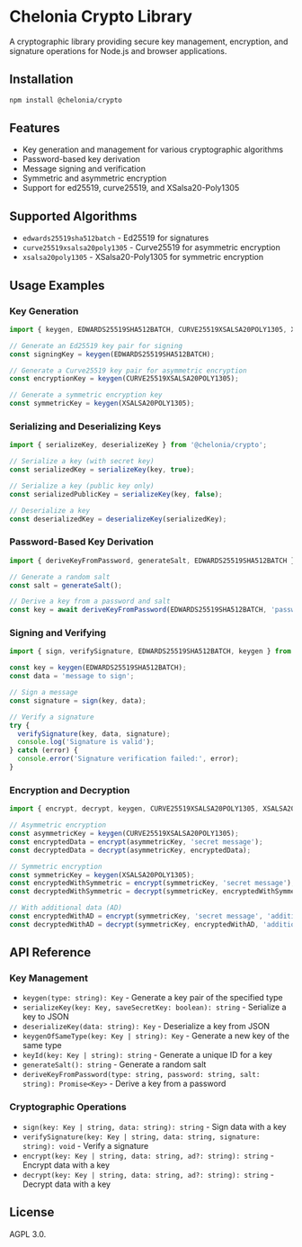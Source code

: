 # Chelonia Crypto Library

A cryptographic library providing secure key management, encryption, and signature operations for Node.js and browser applications.

## Installation

```bash
npm install @chelonia/crypto
```

## Features

- Key generation and management for various cryptographic algorithms
- Password-based key derivation
- Message signing and verification
- Symmetric and asymmetric encryption
- Support for ed25519, curve25519, and XSalsa20-Poly1305

## Supported Algorithms

- `edwards25519sha512batch` - Ed25519 for signatures
- `curve25519xsalsa20poly1305` - Curve25519 for asymmetric encryption
- `xsalsa20poly1305` - XSalsa20-Poly1305 for symmetric encryption

## Usage Examples

### Key Generation

```typescript
import { keygen, EDWARDS25519SHA512BATCH, CURVE25519XSALSA20POLY1305, XSALSA20POLY1305 } from '@chelonia/crypto';

// Generate an Ed25519 key pair for signing
const signingKey = keygen(EDWARDS25519SHA512BATCH);

// Generate a Curve25519 key pair for asymmetric encryption
const encryptionKey = keygen(CURVE25519XSALSA20POLY1305);

// Generate a symmetric encryption key
const symmetricKey = keygen(XSALSA20POLY1305);
```

### Serializing and Deserializing Keys

```typescript
import { serializeKey, deserializeKey } from '@chelonia/crypto';

// Serialize a key (with secret key)
const serializedKey = serializeKey(key, true);

// Serialize a key (public key only)
const serializedPublicKey = serializeKey(key, false);

// Deserialize a key
const deserializedKey = deserializeKey(serializedKey);
```

### Password-Based Key Derivation

```typescript
import { deriveKeyFromPassword, generateSalt, EDWARDS25519SHA512BATCH } from '@chelonia/crypto';

// Generate a random salt
const salt = generateSalt();

// Derive a key from a password and salt
const key = await deriveKeyFromPassword(EDWARDS25519SHA512BATCH, 'password123', salt);
```

### Signing and Verifying

```typescript
import { sign, verifySignature, EDWARDS25519SHA512BATCH, keygen } from '@chelonia/crypto';

const key = keygen(EDWARDS25519SHA512BATCH);
const data = 'message to sign';

// Sign a message
const signature = sign(key, data);

// Verify a signature
try {
  verifySignature(key, data, signature);
  console.log('Signature is valid');
} catch (error) {
  console.error('Signature verification failed:', error);
}
```

### Encryption and Decryption

```typescript
import { encrypt, decrypt, keygen, CURVE25519XSALSA20POLY1305, XSALSA20POLY1305 } from '@chelonia/crypto';

// Asymmetric encryption
const asymmetricKey = keygen(CURVE25519XSALSA20POLY1305);
const encryptedData = encrypt(asymmetricKey, 'secret message');
const decryptedData = decrypt(asymmetricKey, encryptedData);

// Symmetric encryption
const symmetricKey = keygen(XSALSA20POLY1305);
const encryptedWithSymmetric = encrypt(symmetricKey, 'secret message');
const decryptedWithSymmetric = decrypt(symmetricKey, encryptedWithSymmetric);

// With additional data (AD)
const encryptedWithAD = encrypt(symmetricKey, 'secret message', 'additional data');
const decryptedWithAD = decrypt(symmetricKey, encryptedWithAD, 'additional data');
```

## API Reference

### Key Management

- `keygen(type: string): Key` - Generate a key pair of the specified type
- `serializeKey(key: Key, saveSecretKey: boolean): string` - Serialize a key to JSON
- `deserializeKey(data: string): Key` - Deserialize a key from JSON
- `keygenOfSameType(key: Key | string): Key` - Generate a new key of the same type
- `keyId(key: Key | string): string` - Generate a unique ID for a key
- `generateSalt(): string` - Generate a random salt
- `deriveKeyFromPassword(type: string, password: string, salt: string): Promise<Key>` - Derive a key from a password

### Cryptographic Operations

- `sign(key: Key | string, data: string): string` - Sign data with a key
- `verifySignature(key: Key | string, data: string, signature: string): void` - Verify a signature
- `encrypt(key: Key | string, data: string, ad?: string): string` - Encrypt data with a key
- `decrypt(key: Key | string, data: string, ad?: string): string` - Decrypt data with a key

## License

AGPL 3.0.
